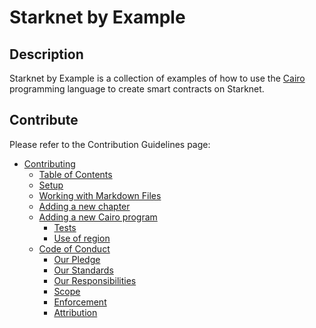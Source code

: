 # Starknet by Example

## Description

Starknet by Example is a collection of examples of how to use the [Cairo](https://github.com/starkware-libs/cairo) programming language to create smart contracts on Starknet.

## Contribute

Please refer to the Contribution Guidelines page:
- [Contributing](CONTRIBUTING.md#contributing)
  - [Table of Contents](CONTRIBUTING.md#table-of-contents)
  - [Setup](CONTRIBUTING.md#setup)
  - [Working with Markdown Files](CONTRIBUTING.md#working-with-markdown-files)
  - [Adding a new chapter](CONTRIBUTING.md#adding-a-new-chapter)
  - [Adding a new Cairo program](CONTRIBUTING.md#adding-a-new-cairo-program)
    - [Tests](CONTRIBUTING.md#tests)
    - [Use of region](CONTRIBUTING.md#use-of-region)
  - [Code of Conduct](CONTRIBUTING.md#code-of-conduct)
    - [Our Pledge](CONTRIBUTING.md#our-pledge)
    - [Our Standards](CONTRIBUTING.md#our-standards)
    - [Our Responsibilities](CONTRIBUTING.md#our-responsibilities)
    - [Scope](CONTRIBUTING.md#scope)
    - [Enforcement](CONTRIBUTING.md#enforcement)
    - [Attribution](CONTRIBUTING.md#attribution)
